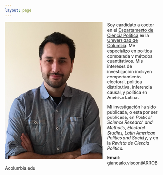 ```yaml
---
layout: page
---
```


<img src="/img/bio.png" alt="Giancarlo" style="float:left;width:320px;height:450px; margin-right:15px; margin-bottom:15px">

Soy candidato a doctor en el [Departamento de Ciencia Política](https://polisci.columbia.edu/) en la [Universidad de Columbia](http://www.columbia.edu/). Me especializo en política comparada y métodos cuantitativos. Mis intereses de investigación incluyen comportamiento electoral, politica distributiva, inferencia causal, y política en América Latina.

Mi investigación ha sido publicada, o esta por ser publicada, en *Political Science Research and Methods*, *Electoral Studies*, *Latin American Politics and Society*, y en la *Revista de Ciencia Política*.

**Email**: giancarlo.viscontiARROBAcolumbia.edu
